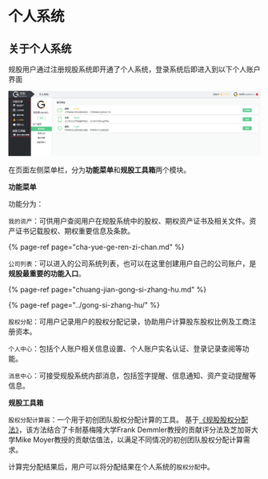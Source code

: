# 个人系统

## 关于个人系统

规股用户通过注册规股系统即开通了个人系统，登录系统后即进入到以下个人账户界面

![](../../.gitbook/assets/image%20%2893%29.png)

在页面左侧菜单栏，分为**功能菜单**和**规股工具箱**两个模块。

**功能菜单**

功能分为：

`我的资产`：可供用户查阅用户在规股系统中的股权、期权资产证书及相关文件。资产证书记载股权、期权重要信息及条款。

{% page-ref page="cha-yue-ge-ren-zi-chan.md" %}

`公司列表`：可以进入的公司系统列表，也可以在这里创建用户自己的公司账户，是**规股最重要的功能入口**。

{% page-ref page="chuang-jian-gong-si-zhang-hu.md" %}

{% page-ref page="../gong-si-zhang-hu/" %}

`股权分配`：可用户记录用户的股权分配记录，协助用户计算股东股权比例及工商注册资本。

`个人中心`：包括个人账户相关信息设置、个人账户实名认证、登录记录查阅等功能。

`消息中心`：可接受规股系统内部消息，包括签字提醒、信息通知、资产变动提醒等信息。



**规股工具箱**

`股权分配计算器`：一个用于初创团队股权分配计算的工具。 基于[《规股股权分配法》](https://mp.weixin.qq.com/s/GoDV-TtHAlrI5a8yBZYJJA)，该方法结合了卡耐基梅隆大学Frank Demmler教授的贡献评分法及芝加哥大学Mike Moyer教授的贡献估值法，以满足不同情况的初创团队股权分配计算需求。

计算完分配结果后，用户可以将分配结果在个人系统的`股权分配`中。



